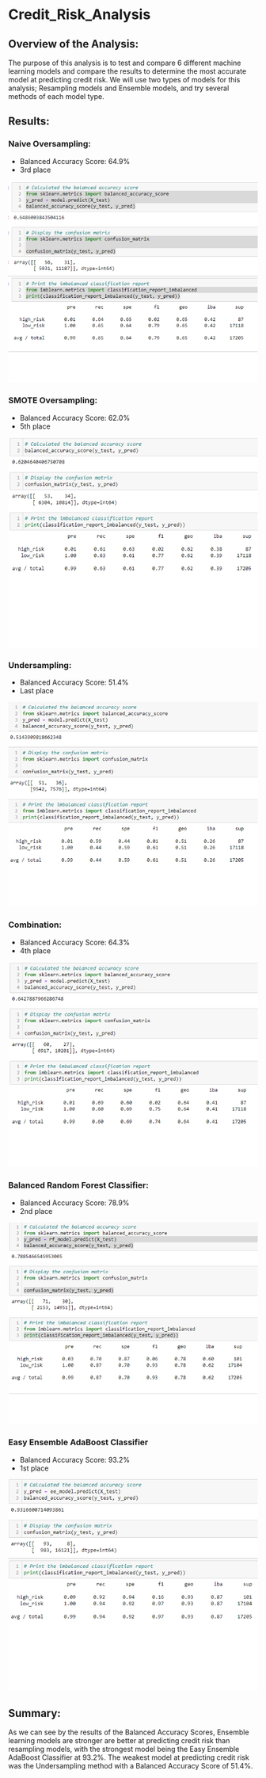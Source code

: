 # Credit_Risk_Analysis

## Overview of the Analysis:

The purpose of this analysis is to test and compare 6 different machine learning models and compare the results to determine the most accurate model at predicting credit risk.  We will use two types of models for this analysis; Resampling models and Ensemble models, and try several methods of each model type.

## Results:
### Naive Oversampling:

  - Balanced Accuracy Score: 64.9%
  - 3rd place
  
![This is an image](https://github.com/BNew2022/Credit_Risk_Analysis/blob/main/Images/Naive_Random_Oversampling.png)

### SMOTE Oversampling:

  - Balanced Accuracy Score: 62.0%
  - 5th place

![This is an image](https://github.com/BNew2022/Credit_Risk_Analysis/blob/main/Images/SMOTE_Oversampling.png)

### Undersampling:

  - Balanced Accuracy Score: 51.4% 
  - Last place

![This is an image](https://github.com/BNew2022/Credit_Risk_Analysis/blob/main/Images/Undersampling.png)

### Combination:

  - Balanced Accuracy Score: 64.3%
  - 4th place

![This is an image](https://github.com/BNew2022/Credit_Risk_Analysis/blob/main/Images/Combination.png)

### Balanced Random Forest Classifier:

  - Balanced Accuracy Score: 78.9%
  - 2nd place

![This is an image](https://github.com/BNew2022/Credit_Risk_Analysis/blob/main/Images/Balanced_Random_Forest_Classifier.png)

### Easy Ensemble AdaBoost Classifier

  - Balanced Accuracy Score: 93.2%
  - 1st place

![This is an image](https://github.com/BNew2022/Credit_Risk_Analysis/blob/main/Images/Easy_Ensemble_AdaBoost_Classifier.png)


## Summary:

As we can see by the results of the Balanced Accuracy Scores, Ensemble learning models are stronger are better at predicting credit risk than resampling models, with the strongest model being the Easy Ensemble AdaBoost Classifier at 93.2%.  The weakest model at predicting credit risk was the Undersampling method with a Balanced Accuracy Score of 51.4%.
